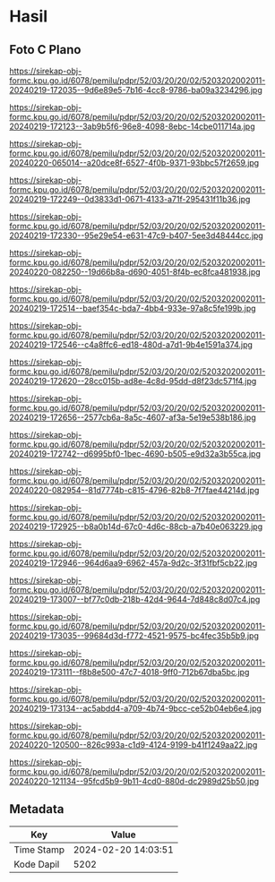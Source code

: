 # Hasil

## Foto C Plano

https://sirekap-obj-formc.kpu.go.id/6078/pemilu/pdpr/52/03/20/20/02/5203202002011-20240219-172035--9d6e89e5-7b16-4cc8-9786-ba09a3234296.jpg

https://sirekap-obj-formc.kpu.go.id/6078/pemilu/pdpr/52/03/20/20/02/5203202002011-20240219-172123--3ab9b5f6-96e8-4098-8ebc-14cbe011714a.jpg

https://sirekap-obj-formc.kpu.go.id/6078/pemilu/pdpr/52/03/20/20/02/5203202002011-20240220-065014--a20dce8f-6527-4f0b-9371-93bbc57f2659.jpg

https://sirekap-obj-formc.kpu.go.id/6078/pemilu/pdpr/52/03/20/20/02/5203202002011-20240219-172249--0d3833d1-0671-4133-a71f-295431f11b36.jpg

https://sirekap-obj-formc.kpu.go.id/6078/pemilu/pdpr/52/03/20/20/02/5203202002011-20240219-172330--95e29e54-e631-47c9-b407-5ee3d48444cc.jpg

https://sirekap-obj-formc.kpu.go.id/6078/pemilu/pdpr/52/03/20/20/02/5203202002011-20240220-082250--19d66b8a-d690-4051-8f4b-ec8fca481938.jpg

https://sirekap-obj-formc.kpu.go.id/6078/pemilu/pdpr/52/03/20/20/02/5203202002011-20240219-172514--baef354c-bda7-4bb4-933e-97a8c5fe199b.jpg

https://sirekap-obj-formc.kpu.go.id/6078/pemilu/pdpr/52/03/20/20/02/5203202002011-20240219-172546--c4a8ffc6-ed18-480d-a7d1-9b4e1591a374.jpg

https://sirekap-obj-formc.kpu.go.id/6078/pemilu/pdpr/52/03/20/20/02/5203202002011-20240219-172620--28cc015b-ad8e-4c8d-95dd-d8f23dc571f4.jpg

https://sirekap-obj-formc.kpu.go.id/6078/pemilu/pdpr/52/03/20/20/02/5203202002011-20240219-172656--2577cb6a-8a5c-4607-af3a-5e19e538b186.jpg

https://sirekap-obj-formc.kpu.go.id/6078/pemilu/pdpr/52/03/20/20/02/5203202002011-20240219-172742--d6995bf0-1bec-4690-b505-e9d32a3b55ca.jpg

https://sirekap-obj-formc.kpu.go.id/6078/pemilu/pdpr/52/03/20/20/02/5203202002011-20240220-082954--81d7774b-c815-4796-82b8-7f7fae44214d.jpg

https://sirekap-obj-formc.kpu.go.id/6078/pemilu/pdpr/52/03/20/20/02/5203202002011-20240219-172925--b8a0b14d-67c0-4d6c-88cb-a7b40e063229.jpg

https://sirekap-obj-formc.kpu.go.id/6078/pemilu/pdpr/52/03/20/20/02/5203202002011-20240219-172946--964d6aa9-6962-457a-9d2c-3f31fbf5cb22.jpg

https://sirekap-obj-formc.kpu.go.id/6078/pemilu/pdpr/52/03/20/20/02/5203202002011-20240219-173007--bf77c0db-218b-42d4-9644-7d848c8d07c4.jpg

https://sirekap-obj-formc.kpu.go.id/6078/pemilu/pdpr/52/03/20/20/02/5203202002011-20240219-173035--99684d3d-f772-4521-9575-bc4fec35b5b9.jpg

https://sirekap-obj-formc.kpu.go.id/6078/pemilu/pdpr/52/03/20/20/02/5203202002011-20240219-173111--f8b8e500-47c7-4018-9ff0-712b67dba5bc.jpg

https://sirekap-obj-formc.kpu.go.id/6078/pemilu/pdpr/52/03/20/20/02/5203202002011-20240219-173134--ac5abdd4-a709-4b74-9bcc-ce52b04eb6e4.jpg

https://sirekap-obj-formc.kpu.go.id/6078/pemilu/pdpr/52/03/20/20/02/5203202002011-20240220-120500--826c993a-c1d9-4124-9199-b41f1249aa22.jpg

https://sirekap-obj-formc.kpu.go.id/6078/pemilu/pdpr/52/03/20/20/02/5203202002011-20240220-121134--95fcd5b9-9b11-4cd0-880d-dc2989d25b50.jpg


## Metadata

| Key        | Value               |
| ---------- | ------------------- |
| Time Stamp | 2024-02-20 14:03:51 |
| Kode Dapil | 5202                |



